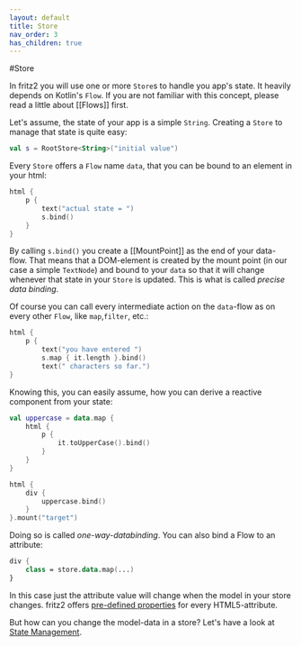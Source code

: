 ```yaml
---
layout: default
title: Store
nav_order: 3
has_children: true
---
```

#Store

In fritz2 you will use one or more `Store`s to handle you app's state. It heavily depends on Kotlin's `Flow`. If you are not familiar with this concept, please read a little about [[Flows]] first.

Let's assume, the state of your app is a simple `String`. Creating a `Store` to manage that state is quite easy:

```kotlin
val s = RootStore<String>("initial value")
```

Every `Store` offers a `Flow` name `data`, that you can be bound to an element in your html:

```kotlin
html {
    p {
        text("actual state = ")
        s.bind()   
    }
}
```

By calling `s.bind()` you create a [[MountPoint]] as the end of your data-flow. That means that a DOM-element is created by the mount point (in our case a simple `TextNode`) and bound to your `data` so that it will change whenever that state in your `Store` is updated. This is what is called _precise data binding_.

Of course you can call every intermediate action on the `data`-flow as on every other `Flow`, like `map`,`filter`, etc.:

```kotlin
html {
    p {
        text("you have entered ")
        s.map { it.length }.bind()
        text(" characters so far.")
}
```

Knowing this, you can easily assume, how you can derive a reactive component from your state:

```kotlin
val uppercase = data.map {
    html {
        p {
            it.toUpperCase().bind()
        }
    } 
}

html {
    div {
        uppercase.bind()
    }
}.mount("target")
```

Doing so is called _one-way-databinding_.
You can also bind a Flow to an attribute:

```kotlin
div {
    class = store.data.map(...)
}
```
In this case just the attribute value will change when the model in your store changes. fritz2 offers [pre-defined properties](https://jwstegemann.github.io/fritz2/dokka/fritz2/io.fritz2.dom.html/) for every HTML5-attribute.

But how can you change the model-data in a store? Let's have a look at [State Management](https://docs.fritz2.dev/StateManagement.html).